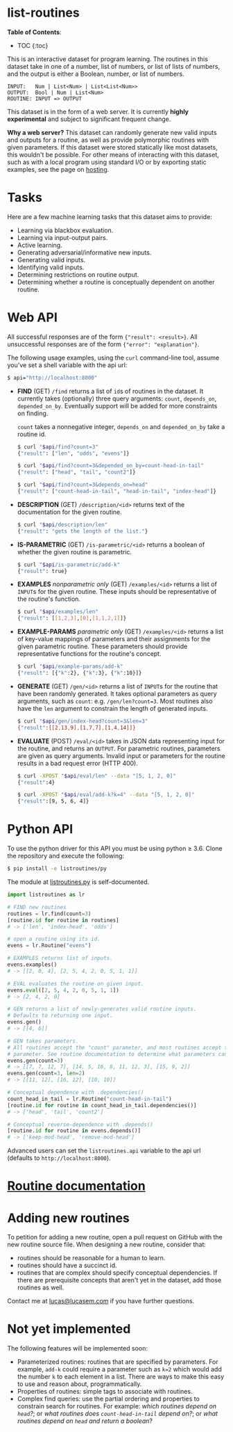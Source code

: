# list-routines

**Table of Contents**:
* TOC
{:toc}

This is an interactive dataset for program learning. The routines in this
dataset take in one of a number, list of numbers, or list of lists of
numbers, and the output is either a Boolean, number, or list of numbers.

```
INPUT:   Num | List<Num> | List<List<Num>>
OUTPUT:  Bool | Num | List<Num>
ROUTINE: INPUT => OUTPUT
```

This dataset is in the form of a web server. It is currently **highly
experimental** and subject to significant frequent change.

**Why a web server?** This dataset can randomly generate new valid inputs
and outputs for a routine, as well as provide polymorphic routines with
given parameters. If this dataset were stored statically like most datasets,
this wouldn't be possible. For other means of interacting with this dataset,
such as with a local program using standard I/O or by exporting static
examples, see the page on [hosting](hosting).

# Tasks

Here are a few machine learning tasks that this dataset aims to provide:
- Learning via blackbox evaluation.
- Learning via input-output pairs.
- Active learning.
- Generating adversarial/informative new inputs.
- Generating valid inputs.
- Identifying valid inputs.
- Determining restrictions on routine output.
- Determining whether a routine is conceptually dependent on another routine.

# Web API

All successful responses are of the form `{"result": <result>}`. All
unsuccessful responses are of the form `{"error": "explanation"}`.

The following usage examples, using the `curl` command-line tool, assume
you've set a shell variable with the api url:

```bash
$ api="http://localhost:8000"
```

- **FIND** (GET) `/find` returns a list of `id`s of routines in the dataset.
  It currently takes (optionally) three query arguments: `count`,
  `depends_on`, `depended_on_by`. Eventually support will be added for more
  constraints on finding.

  `count` takes a nonnegative integer, `depends_on` and `depended_on_by`
  take a routine id.

  ```bash
  $ curl "$api/find?count=3"
  {"result": ["len", "odds", "evens"]}

  $ curl "$api/find?count=3&depended_on_by=count-head-in-tail"
  {"result": ["head", "tail", "count2"]}

  $ curl "$api/find?count=3&depends_on=head"
  {"result": ["count-head-in-tail", "head-in-tail", "index-head"]}
  ```
- **DESCRIPTION** (GET) `/description/<id>` returns text of the
  documentation for the given routine.

  ```bash
  $ curl "$api/description/len"
  {"result": "gets the length of the list."}
  ```
- **IS-PARAMETRIC** (GET) `/is-parametric/<id>` returns a boolean of whether
  the given routine is parametric.

  ```bash
  $ curl "$api/is-parametric/add-k"
  {"result": true}
  ```
- **EXAMPLES** _nonparametric only_ (GET) `/examples/<id>` returns a list of
  `INPUT`s for the given routine. These inputs should be representative of
  the routine's function.

  ```bash
  $ curl "$api/examples/len"
  {"result": [[1,2,3],[0],[1,1,2,1]]}
  ```
- **EXAMPLE-PARAMS** _parametric only_ (GET) `/examples/<id>` returns a list
  of key-value mappings of parameters and their assignments for the given
  parametric routine. These parameters should provide representative
  functions for the routine's concept.

  ```bash
  $ curl "$api/example-params/add-k"
  {"result": [{"k":2}, {"k":3}, {"k":10}]}
  ```
- **GENERATE** (GET) `/gen/<id>` returns a list of `INPUT`s for the routine
  that have been randomly generated. It takes optional parameters as query
  arguments, such as `count`: e.g. `/gen/len?count=3`. Most routines also
  have the `len` argument to constrain the length of generated inputs.

  ```bash
  $ curl "$api/gen/index-head?count=3&len=3"
  {"result":[[2,13,9],[1,7,7],[1,4,14]]}
  ```
- **EVALUATE** (POST) `/eval/<id>` takes in JSON data representing input for
  the routine, and returns an `OUTPUT`. For parametric routines, parameters
  are given as query arguments. Invalid input or parameters for the routine
  results in a bad request error (HTTP 400).

  ```bash
  $ curl -XPOST "$api/eval/len" --data "[5, 1, 2, 0]"
  {"result":4}

  $ curl -XPOST "$api/eval/add-k?k=4" --data "[5, 1, 2, 0]"
  {"result":[9, 5, 6, 4]}
  ```

# Python API

To use the python driver for this API you must be using python &#8805; 3.6.
Clone the repository and execute the following:

```sh
$ pip install -e listroutines/py
```

The module at
[listroutines.py](https://github.com/lucasem/list-routines/blob/master/py/listroutines.py)
is self-documented.


```python
import listroutines as lr

# FIND new routines
routines = lr.find(count=3)
[routine.id for routine in routines]
# -> ['len', 'index-head', 'odds']

# open a routine using its id.
evens = lr.Routine("evens")

# EXAMPLES returns list of inputs.
evens.examples()
# -> [[2, 0, 4], [2, 5, 4, 2, 0, 5, 1, 1]]

# EVAL evaluates the routine on given input.
evens.eval([2, 5, 4, 2, 0, 5, 1, 1])
# -> [2, 4, 2, 0]

# GEN returns a list of newly-generates valid routine inputs.
# Defaults to returning one input.
evens.gen()
# -> [[4, 6]]

# GEN takes parameters.
# All routines accept the "count" parameter, and most routines accept the "len"
# parameter. See routine documentation to determine what parameters can be used.
evens.gen(count=3)
# -> [[7, 7, 12, 7], [14, 5, 16, 8, 11, 12, 3], [15, 9, 2]]
evens.gen(count=3, len=2)
# -> [[11, 12], [16, 12], [10, 10]]

# Conceptual dependence with .dependencies()
count_head_in_tail = lr.Routine("count-head-in-tail")
[routine.id for routine in count_head_in_tail.dependencies()]
# -> ['head', 'tail', 'count2']

# Conceptual reverse-dependence with .depends()
[routine.id for routine in evens.depends()]
# -> ['keep-mod-head', 'remove-mod-head']
```

Advanced users can set the `listroutines.api` variable to the api url
(defaults to `http://localhost:8000`).

# [Routine documentation](routines)

# Adding new routines

To petition for adding a new routine, open a pull request on GitHub with the
new routine source file. When designing a new routine, consider that:
- routines should be reasonable for a human to learn.
- routines should have a succinct id.
- routines that are complex should specify conceptual dependencies. If
  there are prerequisite concepts that aren't yet in the dataset, add those
  routines as well.

Contact me at [lucas@lucasem.com](mailto:lucas@lucasem.com) if you have
further questions.

# Not yet implemented

The following features will be implemented soon:
- Parameterized routines: routines that are specified by parameters.
  For example, `add-k` could require a parameter such as `k=2` which would
  add the number `k` to each element in a list. There are ways to make this
  easy to use and reason about, programmatically.
- Properties of routines: simple tags to associate with routines.
- Complex find queries: use the partial ordering and properties to constrain
  search for routines. For example: _which routines depend on `head`?_; or
  _what routines does `count-head-in-tail` depend on?_; or _what routines
  depend on `head` and return a boolean_?
